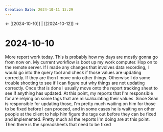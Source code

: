 ```yaml
---
Creation Date: 2024-10-11 13:29
---
```


<- [[2024-10-10]] | [[2024-10-12]]  ->

# 2024-10-10
More report work today. This is probably how my days are mostly gonna go from now on. My current workflow is boot up my work computer. Hop on to the remote server. If I made any changes that involves data recording, I would go into the query tool and check if those values are updating correctly. If they are then I move onto other things. Otherwise I do some trouble shooting to see if  I can figure out why things are not updating correctly. Once that is done I usually move onto the report tracking sheet to see if anything has updated. At this point, my reports that I'm responsible for are relying on some tags that are miscalculating their values. Since Sean is responsible for updating those, I'm pretty much waiting on him for those to be fixed before I can proceed, and in some cases he is waiting on other people at the client to help him figure the tags out before they can be fixed and implemented. Pretty much all the reports I'm doing are at this point. Then there is the spreadsheets that need to be fixed